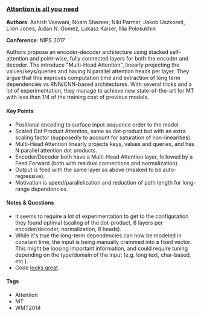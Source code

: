 ### [Attention is all you need][1]

**Authors**: Ashish Vaswani, Noam Shazeer, Niki Parmar, Jakob Uszkoreit, Llion Jones, Aidan N. Gomez, Lukasz Kaiser, Illia Polosukhin

**Conference**: NIPS 2017

Authors propose an encoder-decoder architecture using stacked self-attention and point-wise,
fully connected layers for both the encoder and decoder. The introduce
"Multi-Head Attention", linearly projecting the values/keys/queries and having N
parallel attention heads per layer. They argue that this improves computation
time and extraction of long term dependencies vs RNN/CNN-based architectures. With
several tricks and a lot of experimentation, they manage to achieve new
state-of-the-art for MT with less than 1/4 of the training cost of previous
models.

#### Key Points

* Positional encoding to surface input sequence order to the model.
* Scaled Dot Product Attention, same as dot-product but with an extra scaling
  factor (supposedly to account for saturation of non-linearities).
* Multi-Head Attention linearly projects keys, values and queries, and has N
  parallel attention dot products.
* Encoder/Decoder both have a Multi-Head Attention layer, followed by a Feed
  Forward (both with residual connections and normalization).
* Output is feed with the same layer as above (masked to be auto-regressive).
* Motivation is speed/parallelization and reduction of path length for
  long-range dependencies.

#### Notes & Questions

* It seems to require a _lot_ of experimentation to get to the configuration
  they found optimal (scaling of the dot-product, 6 layers per encoder/decoder,
  normalization, 8 heads).
* While it's true the long-term dependencies can now be modeled in constant
  time, the input is being manually crammed into a fixed vector. This might
  be loosing important information, and could require tuning depending on the
  type/domain of the input (e.g. long text, char-based, etc.).
* Code [looks great](https://github.com/tensorflow/tensor2tensor).

#### Tags

* Attention
* MT
* WMT2014

[1]: https://arxiv.org/abs/1706.03762 "Paper"
